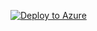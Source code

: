 [![Deploy to Azure](https://azuredeploy.net/deploybutton.png)](https://portal.azure.com/#create/Microsoft.Template/uri/https%3A%2F%2Fraw.githubusercontent.com%2Fani0989%2FBlobTriggerFunction%2Fnode%2Fdeploy%2Fdeployazure.json)

